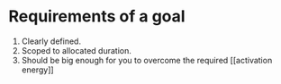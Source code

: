 # Requirements of a goal
1. Clearly defined. 
2. Scoped to allocated duration. 
3. Should be big enough for you to overcome the required [[activation energy]]